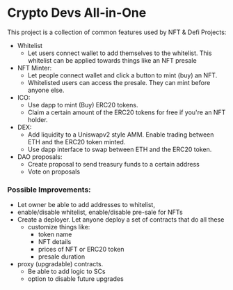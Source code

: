 # Crypto Devs All-in-One
This project is a collection of common features used by NFT & Defi Projects:

- Whitelist
    - Let users connect wallet to add themselves to the whitelist. This whitelist can be applied towards things like an NFT presale
- NFT Minter: 
    - Let people connect wallet and click a button to mint (buy) an NFT. 
    - Whitelisted users can access the presale. They can mint before anyone else.
- ICO: 
    - Use dapp to mint (Buy) ERC20 tokens. 
    - Claim a certain amount of the ERC20 tokens for free if you're an NFT holder. 
- DEX:
    - Add liquidity to a Uniswapv2 style AMM. Enable trading between ETH and the ERC20 token minted.
    - Use dapp interface to swap between ETH and the ERC20 token. 
- DAO proposals:
    - Create proposal to send treasury funds to a certain address
    - Vote on proposals


### Possible Improvements:
- Let owner be able to add addresses to whitelist, 
- enable/disable whitelist, enable/disable pre-sale for NFTs
- Create a deployer. Let anyone deploy a set of contracts that do all these
    - customize things like: 
        - token name
        - NFT details
        - prices of NFT or ERC20 token
        - presale duration
- proxy (upgradable) contracts. 
    - Be able to add logic to SCs
    - option to disable future upgrades

    

